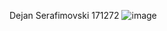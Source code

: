 Dejan Serafimovski 171272
![image](https://user-images.githubusercontent.com/101192308/171843439-d502fcbc-2819-4202-83bc-9b432aa7f20d.png)
